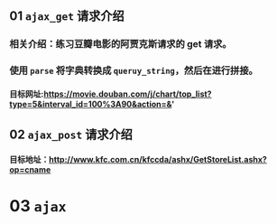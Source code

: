 ## 01 `ajax_get` 请求介绍
### 相关介绍：练习豆瓣电影的阿贾克斯请求的 get 请求。
### 使用 `parse` 将字典转换成 `queruy_string`，然后在进行拼接。
#### 目标网址:https://movie.douban.com/j/chart/top_list?type=5&interval_id=100%3A90&action=&' 
## 02 `ajax_post` 请求介绍

#### 目标地址：http://www.kfc.com.cn/kfccda/ashx/GetStoreList.ashx?op=cname 
# 03 `ajax`
